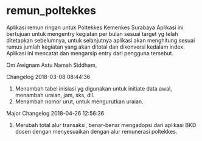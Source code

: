 # remun_poltekkes
Aplikasi remun ringan untuk Poltekkes Kemenkes Surabaya
Aplikasi ini bertujuan untuk mengentry kegiatan per bulan sesuai target 
yg telah ditetapkan sebelumnya, untuk selanjutnya aplikasi akan 
menghitung sesuai rumus jumlah kegiatan yang akan ditotal dan dikonversi 
kedalam index. Aplikasi ini mencatat dan mengarsip entry dari pengguna 
tersebut.

Om Awignam Astu Namah Siddham, 

Changelog 2018-03-08 08:44:36
1. 	Menambah tabel inisiasi yg digunakan untuk initiate data awal, 
	menambah uraian, jam, sks, dll.
2. 	Menambah nomor urut, untuk mengurutkan uraian.

Major Changelog 2018-04-26 12:56:36
1. 	Merubah total alur transaksi, benar-benar mengadopsi dari aplikasi BKD dosen dengan
	menyesuaikan dengan alur remunerasi poltekkes.

